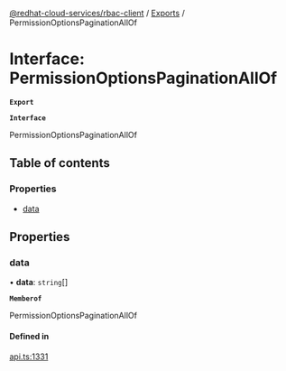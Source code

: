 [@redhat-cloud-services/rbac-client](../README.md) / [Exports](../modules.md) / PermissionOptionsPaginationAllOf

# Interface: PermissionOptionsPaginationAllOf

**`Export`**

**`Interface`**

PermissionOptionsPaginationAllOf

## Table of contents

### Properties

- [data](PermissionOptionsPaginationAllOf.md#data)

## Properties

### data

• **data**: `string`[]

**`Memberof`**

PermissionOptionsPaginationAllOf

#### Defined in

[api.ts:1331](https://github.com/RedHatInsights/javascript-clients/blob/master/packages/rbac/api.ts#L1331)
